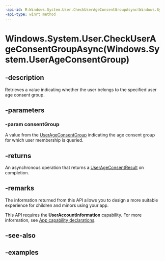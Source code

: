 ```yaml
---
-api-id: M:Windows.System.User.CheckUserAgeConsentGroupAsync(Windows.System.UserAgeConsentGroup)
-api-type: winrt method
---
```


# Windows.System.User.CheckUserAgeConsentGroupAsync(Windows.System.UserAgeConsentGroup)

<!--
public Windows.Foundation.IAsyncOperation<Windows.System.UserAgeConsentResult> CheckUserAgeConsentGroupAsync (Windows.System.UserAgeConsentGroup consentGroup);
-->


## -description

Retrieves a value indicating whether the user belongs to the specified user age consent group.

## -parameters

### -param consentGroup

A value from the [UserAgeConsentGroup](userageconsentgroup.md) indicating the age consent group for which user membership is queried.

## -returns

An asynchronous operation that returns a [UserAgeConsentResult](userageconsentresult.md) on completion.

## -remarks

The information returned from this API allows you to design a more suitable experience for children and minors using your app.

This API requires the **UserAccountInformation** capability. For more information, see [App capability declarations](/windows/uwp/packaging/app-capability-declarations).

## -see-also

## -examples



